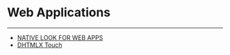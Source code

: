 
# Web Applications

----

* [NATIVE LOOK FOR WEB APPS](http://www.chocolatechip-ui.com/)
* [DHTMLX Touch](http://dhtmlx.com/docs/products/dhtmlxTouch/)
